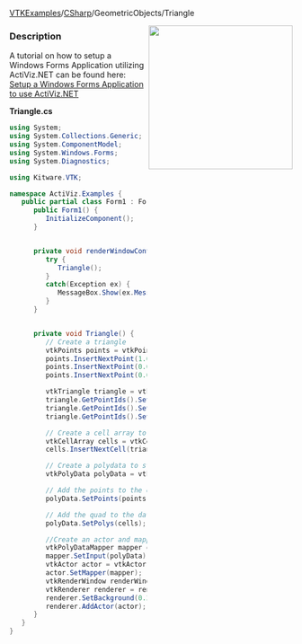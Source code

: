 [VTKExamples](Home)/[CSharp](CSharp)/GeometricObjects/Triangle

<img align="right" src="https://github.com/lorensen/VTKExamples/raw/master/Testing/Baseline/GeometricObjects/TestTriangle.png" width="256" />

### Description
A tutorial on how to setup a Windows Forms Application utilizing ActiViz.NET can be found here: [Setup a Windows Forms Application to use ActiViz.NET](http://www.vtk.org/Wiki/VTK/CSharp/ActiViz.NET)

**Triangle.cs**
```csharp
using System;
using System.Collections.Generic;
using System.ComponentModel;
using System.Windows.Forms;
using System.Diagnostics;

using Kitware.VTK;

namespace ActiViz.Examples {
   public partial class Form1 : Form {
      public Form1() {
         InitializeComponent();
      }


      private void renderWindowControl1_Load(object sender, EventArgs e) {
         try {
            Triangle();
         }
         catch(Exception ex) {
            MessageBox.Show(ex.Message, "Exception", MessageBoxButtons.OK);
         }
      }


      private void Triangle() {
         // Create a triangle
         vtkPoints points = vtkPoints.New();
         points.InsertNextPoint(1.0, 0.0, 0.0);
         points.InsertNextPoint(0.0, 0.0, 0.0);
         points.InsertNextPoint(0.0, 1.0, 0.0);

         vtkTriangle triangle = vtkTriangle.New();
         triangle.GetPointIds().SetId(0, 0);
         triangle.GetPointIds().SetId(1, 1);
         triangle.GetPointIds().SetId(2, 2);

         // Create a cell array to store the triangle in and add the triangle to it
         vtkCellArray cells = vtkCellArray.New();
         cells.InsertNextCell(triangle);

         // Create a polydata to store everything in
         vtkPolyData polyData = vtkPolyData.New();

         // Add the points to the dataset
         polyData.SetPoints(points);

         // Add the quad to the dataset
         polyData.SetPolys(cells);

         //Create an actor and mapper
         vtkPolyDataMapper mapper = vtkPolyDataMapper.New();
         mapper.SetInput(polyData);
         vtkActor actor = vtkActor.New();
         actor.SetMapper(mapper);
         vtkRenderWindow renderWindow = renderWindowControl1.RenderWindow;
         vtkRenderer renderer = renderWindow.GetRenderers().GetFirstRenderer();
         renderer.SetBackground(0.2, 0.3, 0.4);
         renderer.AddActor(actor);
      }
   }
}
```
